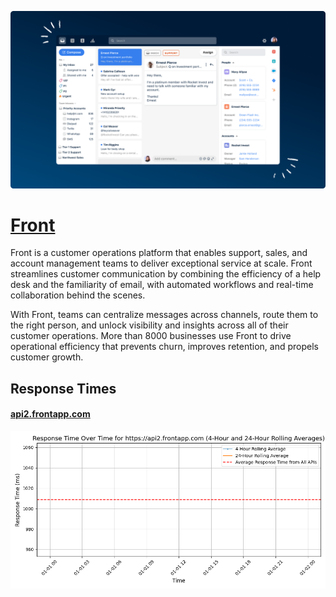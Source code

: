 [![Visit Front](imagePreview.png)](https://front.com)

# [Front](https://front.com)

Front is a customer operations platform that enables support, sales, and account management teams to deliver exceptional service at scale. Front streamlines customer communication by combining the efficiency of a help desk and the familiarity of email, with automated workflows and real-time collaboration behind the scenes. 

With Front, teams can centralize messages across channels, route them to the right person, and unlock visibility and insights across all of their customer operations. More than 8000 businesses use Front to drive operational efficiency that prevents churn, improves retention, and propels customer growth.

## Response Times

#### [api2.frontapp.com](https://api2.frontapp.com)

![api2.frontapp.com](response-time-charts/617069322e66726f6e746170702e636f6d.png)
